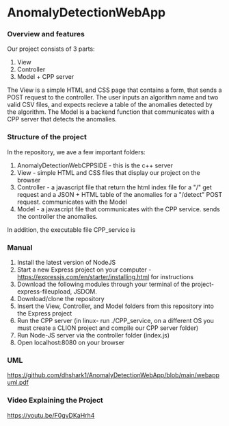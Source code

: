 # AnomalyDetectionWebApp

### Overview and features 

Our project consists of 3 parts: 

1. View 
2. Controller
3. Model + CPP server

The View is a simple HTML and CSS page that contains a form, that sends a POST request to the controller. The user inputs an algorithm name and two valid CSV files, and expects recieve a table of the anomalies detected by the algorithm. The Model is a backend function that communicates with a CPP server that detects the anomalies. 

### Structure of the project

In the repository, we ave a few important folders: 

1. AnomalyDetectionWebCPPSIDE - this is the c++ server
2. View - simple HTML and CSS files that display our project on the browser
3. Controller - a javascript file that return the html index file for a "/" get request and a JSON + HTML table of the anomalies for a "/detect" POST request. communicates with the Model
4. Model - a javascript file that communicates with the CPP service. sends the controller the anomalies. 

In addition, the executable file CPP_service is

### Manual

1. Install the latest version of NodeJS
2. Start a new Express project on your computer - https://expressjs.com/en/starter/installing.html for instructions
3. Download the following modules through your terminal of the project- express-fileupload, JSDOM.
4. Download/clone the repository
5. Insert the View, Controller, and Model folders from this repository into the Express project 
6. Run the CPP server (in linux- run ./CPP_service, on a different OS you must create a CLION project and compile our CPP server folder)
7. Run Node-JS server via the controller folder (index.js)
8. Open localhost:8080 on your browser

### UML

https://github.com/dhshark1/AnomalyDetectionWebApp/blob/main/webappuml.pdf

### Video Explaining the Project

https://youtu.be/F0gvDKaHrh4
